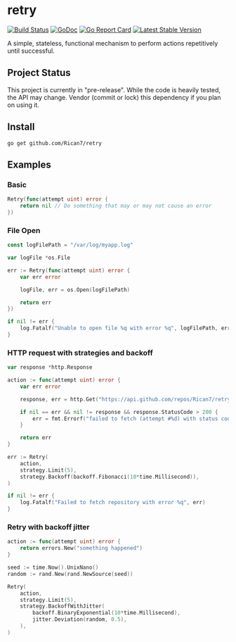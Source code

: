 # retry

[![Build Status](https://travis-ci.org/Rican7/retry.svg?branch=master)](https://travis-ci.org/Rican7/retry)
[![GoDoc](https://godoc.org/github.com/Rican7/retry?status.png)](https://godoc.org/github.com/Rican7/retry)
[![Go Report Card](https://goreportcard.com/badge/Rican7/retry)](http://goreportcard.com/report/Rican7/retry)
[![Latest Stable Version](https://img.shields.io/github/release/Rican7/retry.svg?style=flat)](https://github.com/Rican7/retry/releases)

A simple, stateless, functional mechanism to perform actions repetitively until successful.


## Project Status

This project is currently in "pre-release". While the code is heavily tested, the API may change.
Vendor (commit or lock) this dependency if you plan on using it.


## Install

`go get github.com/Rican7/retry`


## Examples

### Basic

```go
Retry(func(attempt uint) error {
	return nil // Do something that may or may not cause an error
})
```

### File Open

```go
const logFilePath = "/var/log/myapp.log"

var logFile *os.File

err := Retry(func(attempt uint) error {
	var err error

	logFile, err = os.Open(logFilePath)

	return err
})

if nil != err {
	log.Fatalf("Unable to open file %q with error %q", logFilePath, err)
}
```

### HTTP request with strategies and backoff

```go
var response *http.Response

action := func(attempt uint) error {
	var err error

	response, err = http.Get("https://api.github.com/repos/Rican7/retry")

	if nil == err && nil != response && response.StatusCode > 200 {
		err = fmt.Errorf("failed to fetch (attempt #%d) with status code: %d", attempt, response.StatusCode)
	}

	return err
}

err := Retry(
	action,
	strategy.Limit(5),
	strategy.Backoff(backoff.Fibonacci(10*time.Millisecond)),
)

if nil != err {
	log.Fatalf("Failed to fetch repository with error %q", err)
}
```

### Retry with backoff jitter

```go
action := func(attempt uint) error {
	return errors.New("something happened")
}

seed := time.Now().UnixNano()
random := rand.New(rand.NewSource(seed))

Retry(
	action,
	strategy.Limit(5),
	strategy.BackoffWithJitter(
		backoff.BinaryExponential(10*time.Millisecond),
		jitter.Deviation(random, 0.5),
	),
)
```
